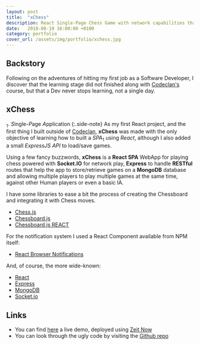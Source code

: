 ```yaml
---
layout: post
title:  "xChess"
description: React Single-Page Chess Game with network capabilities through the use of Socket.IO and a NoSQL database for storing the state of the games.
date:   2018-08-10 16:00:00 +0100
category: portfolio
cover_url: /assets/img/portfolio/xchess.jpg
---
```

## Backstory

Following on the adventures of hitting my first job as a Software Developer, I discover that the learning stage did not finished along with [Codeclan's](https://codeclan.com) course, but that a Dev never stops learning, not a single day. 

## xChess

<sub>1</sub>. *S*ingle-*P*age *A*pplication
{:.side-note}
As my first React project, and the first thing I built outside of [Codeclan](https://codeclan.com), **xChess** was made with the only objective of learning how to built a *SPA*<sub>1</sub> using *React*, although I also added a small *ExpressJS API* to load/save games.

Using a few fancy buzzwords, **xChess** is a **React SPA** WebApp for playing chess powered with **Socket.IO** for network play, **Express** to handle **RESTful** routes that help the app to store/retrieve games on a **MongoDB** database and allowing multiple players to play multiple games at the same time, against other Human players or even a basic IA.

I have some libraries to ease a bit the process of creating the Chessboard and integrating it with Chess moves.

* [Chess.js](https://github.com/jhlywa/chess.js/blob/master/README.md)
* [Chessboard.js](http://chessboardjs.com/)
* [Chessboard.js REACT](https://github.com/siansell/react-chessboardjs)

For the notification system I used a React Component available from NPM itself:

* [React Browser Notifications](https://www.npmjs.com/package/react-browser-notifications)

And, of course, the more wide-known:

* [React](https://github.com/facebook/create-react-app)
* [Express](http://expressjs.com/)
* [MongoDB](https://www.mongodb.com/)
* [Socket.io](https://socket.io/)

## Links

* You can find [here](https://client-yuahsuhetl.now.sh/) a live demo, deployed using [Zeit Now](https://www.heroku.com/)
* You can look through the ugly code by visiting the [Github repo](https://github.com/DetectiveAzul/xChess)

